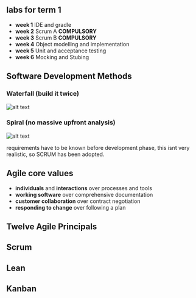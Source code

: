 
## labs for term 1
- **week 1** IDE and gradle
- **week 2** Scrum A **COMPULSORY**
- **week 3** Scrum B **COMPULSORY**
- **week 4** Object modelling and implementation
- **week 5** Unit and acceptance testing
- **week 6** Mocking and Stubing


## Software Development Methods

### Waterfall (build it twice)
![alt text](https://www.ionos.co.uk/digitalguide/fileadmin/DigitalGuide/Screenshots_2019/wasserfallmodell-EN-1.jpg)
### Spiral (no massive upfront analysis)
![alt text](https://www.netsolutions.com/insights/wp-content/uploads/2019/04/software-development-methodologies-net-solutions-spiral-model.jpg)

requirements have to be known before development phase, this isnt very realistic, so SCRUM has been adopted.

## Agile **core values**
* **individuals** and **interactions** over processes and tools
* **working software** over comprehensive documentation
* **customer collaboration** over contract negotiation
* **responding to change** over following a plan

## Twelve Agile Principals

## Scrum

## Lean

## Kanban



